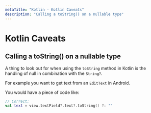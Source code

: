 ```yaml
---
metaTitle: "Kotlin - Kotlin Caveats"
description: "Calling a toString() on a nullable type"
---
```


# Kotlin Caveats




## Calling a toString() on a nullable type


A thing to look out for when using the `toString` method in Kotlin is the handling of null in combination with the `String?`.

For example you want to get text from an `EditText` in Android.

You would have a piece of code like:

```kotlin
// Correct:
val text = view.textField?.text?.toString() ?: ""

```

